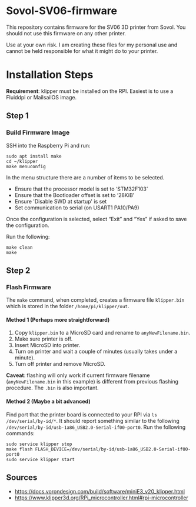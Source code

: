 # Sovol-SV06-firmware

This repository contains firmware for the SV06 3D printer from Sovol. You should not use this firmware on any other printer.

Use at your own risk. I am creating these files for my personal use and cannot be held responsible for what it might do to your printer.

# Installation Steps

**Requirement**: klipper must be installed on the RPI. Easiest is to use a Fluiddpi or MailsailOS image.

## Step 1

### Build Firmware Image

SSH into the Raspberry Pi and run:

```
sudo apt install make
cd ~/klipper
make menuconfig
```

In the menu structure there are a number of items to be selected.

- Ensure that the processor model is set to ‘STM32F103’
- Ensure that the Bootloader offset is set to ‘28KiB’
- Ensure 'Disable SWD at startup' is set
- Set communication to serial (on USART1 PA10/PA9)

Once the configuration is selected, select “Exit” and “Yes” if asked to save the configuration.

Run the following:

```
make clean
make
```

## Step 2

### Flash Firmware

The `make` command, when completed, creates a firmware file `klipper.bin` which is stored in the folder `/home/pi/klipper/out`.

#### Method 1 (Perhaps more straightforward)

1. Copy `klipper.bin` to a MicroSD card and rename to `anyNewFilename.bin`.
2. Make sure printer is off.
3. Insert MicroSD into printer.
4. Turn on printer and wait a couple of minutes (usually takes under a minute).
5. Turn off printer and remove MicroSD.

**Caveat**: flashing will only work if current firmware filename (`anyNewFilename.bin` in this example) is different from previous flashing procedure. The `.bin` is also important.

#### Method 2 (Maybe a bit advanced)

Find port that the printer board is connected to your RPI via `ls /dev/serial/by-id/*`. It should report something similar to the following `/dev/serial/by-id/usb-1a86_USB2.0-Serial-if00-port0`. Run the following commands:

```
sudo service klipper stop
make flash FLASH_DEVICE=/dev/serial/by-id/usb-1a86_USB2.0-Serial-if00-port0
sudo service klipper start
```

## Sources

- https://docs.vorondesign.com/build/software/miniE3_v20_klipper.html
- https://www.klipper3d.org/RPi_microcontroller.html#rpi-microcontroller
